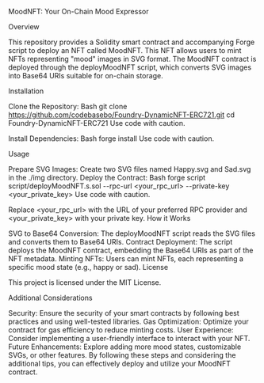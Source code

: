 MoodNFT: Your On-Chain Mood Expressor

Overview

This repository provides a Solidity smart contract and accompanying Forge script to deploy an NFT called MoodNFT. This NFT allows users to mint NFTs representing "mood" images in SVG format. The MoodNFT contract is deployed through the deployMoodNFT script, which converts SVG images into Base64 URIs suitable for on-chain storage.

Installation

Clone the Repository:
Bash
git clone https://github.com/codebasebo/Foundry-DynamicNFT-ERC721.git
cd Foundry-DynamicNFT-ERC721
Use code with caution.

Install Dependencies:
Bash
forge install
Use code with caution.

Usage

Prepare SVG Images:
Create two SVG files named Happy.svg and Sad.svg in the ./img directory.
Deploy the Contract:
Bash
forge script script/deployMoodNFT.s.sol --rpc-url <your_rpc_url> --private-key <your_private_key>
Use code with caution.

Replace <your_rpc_url> with the URL of your preferred RPC provider and <your_private_key> with your private key.
How it Works

SVG to Base64 Conversion: The deployMoodNFT script reads the SVG files and converts them to Base64 URIs.
Contract Deployment: The script deploys the MoodNFT contract, embedding the Base64 URIs as part of the NFT metadata.
Minting NFTs: Users can mint NFTs, each representing a specific mood state (e.g., happy or sad).
License

This project is licensed under the MIT License.

Additional Considerations

Security: Ensure the security of your smart contracts by following best practices and using well-tested libraries.
Gas Optimization: Optimize your contract for gas efficiency to reduce minting costs.
User Experience: Consider implementing a user-friendly interface to interact with your NFT.
Future Enhancements: Explore adding more mood states, customizable SVGs, or other features.
By following these steps and considering the additional tips, you can effectively deploy and utilize your MoodNFT contract.
